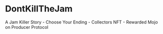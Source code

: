# DontKillTheJam
A Jam Killer Story - Choose Your Ending - Collectors NFT - Rewarded Mojo on Producer Protocol
